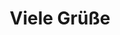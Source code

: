 ---
layout: post
type: pic
title: Viele Grüße
desc: Ich schreibe wieder regelmäßig, wenn es mehr zu berichten gibt
imgSrc: /public/post_img/melb_skyline.jpg
location: Shrine of Remembrance, Melbourne
---